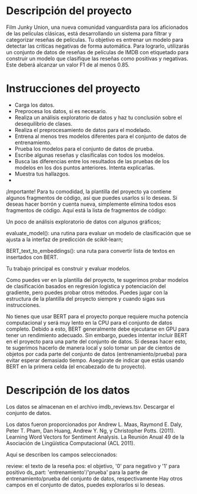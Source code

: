 # Descripción del proyecto
Film Junky Union, una nueva comunidad vanguardista para los aficionados de las películas clásicas, está desarrollando un sistema para filtrar y categorizar reseñas de películas. Tu objetivo es entrenar un modelo para detectar las críticas negativas de forma automática. Para lograrlo, utilizarás un conjunto de datos de reseñas de películas de IMDB con etiquetado para construir un modelo que clasifique las reseñas como positivas y negativas. Este deberá alcanzar un valor F1 de al menos 0.85.

# Instrucciones del proyecto
* Carga los datos.
* Preprocesa los datos, si es necesario.
* Realiza un análisis exploratorio de datos y haz tu conclusión sobre el desequilibrio de clases.
* Realiza el preprocesamiento de datos para el modelado.
* Entrena al menos tres modelos diferentes para el conjunto de datos de entrenamiento.
* Prueba los modelos para el conjunto de datos de prueba.
* Escribe algunas reseñas y clasifícalas con todos los modelos.
* Busca las diferencias entre los resultados de las pruebas de los modelos en los dos puntos anteriores. Intenta explicarlas.
* Muestra tus hallazgos.
* 
¡Importante! Para tu comodidad, la plantilla del proyecto ya contiene algunos fragmentos de código, así que puedes usarlos si lo deseas. Si deseas hacer borrón y cuenta nueva, simplemente elimina todos esos fragmentos de código. Aquí está la lista de fragmentos de código:

Un poco de análisis exploratorio de datos con algunos gráficos;

evaluate_model(): una rutina para evaluar un modelo de clasificación que se ajusta a la interfaz de predicción de scikit-learn;

BERT_text_to_embeddings(): una ruta para convertir lista de textos en insertados con BERT.

Tu trabajo principal es construir y evaluar modelos.

Como puedes ver en la plantilla del proyecto, te sugerimos probar modelos de clasificación basados en regresión logística y potenciación del gradiente, pero puedes probar otros métodos. Puedes jugar con la estructura de la plantilla del proyecto siempre y cuando sigas sus instrucciones.

No tienes que usar BERT para el proyecto porque requiere mucha potencia computacional y será muy lento en la CPU para el conjunto de datos completo. Debido a esto, BERT generalmente debe ejecutarse en GPU para tener un rendimiento adecuado. Sin embargo, puedes intentar incluir BERT en el proyecto para una parte del conjunto de datos. Si deseas hacer esto, te sugerimos hacerlo de manera local y solo tomar un par de cientos de objetos por cada parte del conjunto de datos (entrenamiento/prueba) para evitar esperar demasiado tiempo. Asegúrate de indicar que estás usando BERT en la primera celda (el encabezado de tu proyecto).

# Descripción de los datos
Los datos se almacenan en el archivo imdb_reviews.tsv. Descargar el conjunto de datos.

Los datos fueron proporcionados por Andrew L. Maas, Raymond E. Daly, Peter T. Pham, Dan Huang, Andrew Y. Ng, y Christopher Potts. (2011). Learning Word Vectors for Sentiment Analysis. La Reunión Anual 49 de la Asociación de Lingüística Computacional (ACL 2011).

Aquí se describen los campos seleccionados:

review: el texto de la reseña
pos: el objetivo, '0' para negativo y '1' para positivo
ds_part: 'entrenamiento'/'prueba' para la parte de entrenamiento/prueba del conjunto de datos, respectivamente
Hay otros campos en el conjunto de datos, puedes explorarlos si lo deseas.

